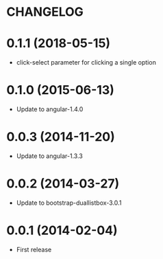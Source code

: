 CHANGELOG
=========

# 0.1.1 (2018-05-15)

- click-select parameter for clicking a single option

# 0.1.0 (2015-06-13)

- Update to angular-1.4.0

# 0.0.3 (2014-11-20)

- Update to angular-1.3.3

# 0.0.2 (2014-03-27)

- Update to bootstrap-duallistbox-3.0.1

# 0.0.1 (2014-02-04)

- First release
